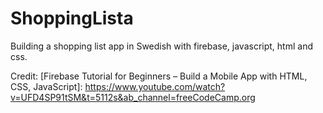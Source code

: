 # ShoppingLista

Building a shopping list app in Swedish with firebase, javascript, html and css.

Credit: [Firebase Tutorial for Beginners – Build a Mobile App with HTML, CSS, JavaScript]: https://www.youtube.com/watch?v=UFD4SP91tSM&t=5112s&ab_channel=freeCodeCamp.org
